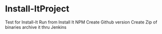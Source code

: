 # Install-ItProject
Test for Install-It
Run from Install It NPM
Create Github version
Create Zip of binaries
archive it thru Jenkins
